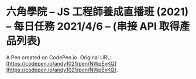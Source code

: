 # 六角學院 – JS 工程師養成直播班 (2021) – 每日任務 2021/4/6 – (串接 API 取得產品列表)

A Pen created on CodePen.io. Original URL: [https://codepen.io/andy1021/pen/NWpExKQ](https://codepen.io/andy1021/pen/NWpExKQ).


